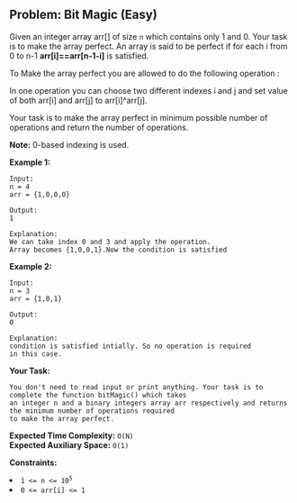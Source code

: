 ## Problem: Bit Magic (Easy)
Given an integer array arr[] of size ```n``` which contains only 1 and 0. Your task is to make the array perfect. An array is said to be perfect if for each i from 0 to n-1 **arr[i]==arr[n-1-i]** is satisfied. 

To Make the array perfect you are allowed to do the following operation  :

In one operation you can choose two different indexes i and j and set value of both arr[i] and arr[j] to arr[i]^arr[j].

Your task is to make the array perfect in minimum possible number of operations and return the number of operations.

**Note:** 0-based indexing is used.

**Example 1:**
```
Input:
n = 4
arr = {1,0,0,0}

Output:
1

Explanation:
We can take index 0 and 3 and apply the operation.
Array becomes {1,0,0,1}.Now the condition is satisfied 
```

**Example 2:**
```
Input:
n = 3
arr = {1,0,1}

Output:
0

Explanation:
condition is satisfied intially. So no operation is required
in this case.
```

**Your Task:**
```
You don't need to read input or print anything. Your task is to complete the function bitMagic() which takes
an integer n and a binary integers array arr respectively and returns the minimum number of operations required
to make the array perfect. 
```

**Expected Time Complexity:** ```O(N)```<br>
**Expected Auxiliary Space:** ```O(1)```

**Constraints:**
<li><code>1 <= n <= 10<sup>5</sup></code></li>
<li><code>0 <= arr[i] <= 1</code></li>
